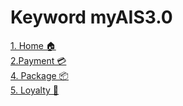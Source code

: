 # Keyword myAIS3.0

<a href="https://github.com/NopparatP/ToroSandBox/blob/main/Home%20%F0%9F%8F%A0" target="_blank">1. Home 🏠</a><br>
<a href="https://github.com/NopparatP/ToroSandBox/blob/main/Home%20%F0%9F%8F%A0" target="_blank">2.Payment 💳</a><br>
<a href="https://github.com/NopparatP/ToroSandBox/blob/main/Home%20%F0%9F%8F%A0" target="_blank">4. Package 📦</a><br>
<a href="https://github.com/NopparatP/ToroSandBox/blob/main/Home%20%F0%9F%8F%A0" target="_blank">5. Loyalty 👑</a>
